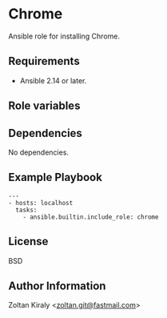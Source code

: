 Chrome
======

Ansible role for installing Chrome.

Requirements
------------

- Ansible 2.14 or later.

Role variables
--------------

Dependencies
------------

No dependencies.

Example Playbook
----------------

```
---
- hosts: localhost
  tasks:
    - ansible.builtin.include_role: chrome
```

License
-------

BSD

Author Information
------------------

Zoltan Kiraly &lt;zoltan.git@fastmail.com&gt;